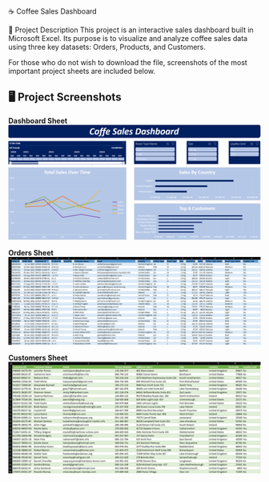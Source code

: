 ☕ Coffee Sales Dashboard

📌 Project Description
This project is an interactive sales dashboard built in Microsoft Excel. 
Its purpose is to visualize and analyze coffee sales data using three key datasets: Orders, Products, and Customers.

For those who do not wish to download the file, screenshots of the most important project sheets are included below.

## 🖥️ Project Screenshots

**Dashboard Sheet**  
![Dashboard Screenshot](Dashboard%20Screenshot.png)

**Orders Sheet**  
![Orders Screenshot](Orders%20Screenshot.png)

**Customers Sheet**  
![Customers Screenshot](Customers%20Screenshot.png)